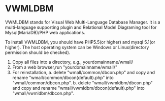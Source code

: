 # VWMLDBM 
VWMLDBM stands for Visual Web Multi-Language Database Manager.
It is a multi-language supporting plugin and Relational Model Diagraming tool for Mysql(MariaDB)/PHP web applications.

To install VWMLDBM, you should have PHP5.5(or higher) and mysql 5.1(or higher).
The host operating system can be Windows or Linux(directory permission should be checked).
1. Copy all files into a directory, e.g., yourdomainname/wmall/
2. From a web browser,run "yourdomainname/wmall/"
3. For reinstallation, 
    a. delete "wmall/common/dbcon.php" and copy and rename "wmall/common/dbcon(default).php" into "wmall/common/dbcon.php". 
    b. delete "wmall/vwmldbm/dbcon.php" and copy and rename "wmall/vwmldbm/dbcon(default).php" into "wmall/vwmldbm/dbcon.php".

